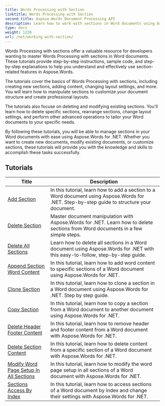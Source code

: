 ```yaml
---
title: Words Processing with Section
linktitle: Words Processing with Section
second_title: Aspose.Words Document Processing API
description: Learn how to work with sections in Word documents using Aspose.Words for .NET. Step-by-step tutorials with sample code for creating, editing, and formatting sections efficiently.
type: docs
weight: 1220
url: /net/working-with-section/
---
```

Words Processing with sections offer a valuable resource for developers wanting to master Words Processing with sections in Word documents. These tutorials provide step-by-step instructions, sample code, and step-by-step explanations to help you understand and effectively use section-related features in Aspose.Words.

The tutorials cover the basics of Words Processing with sections, including creating new sections, adding content, changing layout settings, and more. You will learn how to manipulate sections to customize your document structure and create professional layouts.

The tutorials also focuse on deleting and modifying existing sections. You'll learn how to delete specific sections, rearrange sections, change layout settings, and perform other advanced operations to tailor your Word documents to your specific needs.

By following these tutorials, you will be able to manage sections in your Word documents with ease using Aspose.Words for .NET. Whether you want to create new documents, modify existing documents, or customize sections, these tutorials will provide you with the knowledge and skills to accomplish these tasks successfully.

 ## Tutorials
| Title | Description |
| --- | --- |
| [Add Section](./add-section/) | In this tutorial, learn how to add a section to a Word document using Aspose.Words for .NET. Step-by-step guide to structure your document. |
| [Delete Section](./delete-section/) | Master document manipulation with Aspose.Words for .NET. Learn how to delete sections from Word documents in a few simple steps. |
| [Delete All Sections](./delete-all-sections/) | Learn how to delete all sections in a Word document using Aspose.Words for .NET with this easy-to-follow, step-by-step guide. |
| [Append Section Word Content](./append-section-content/) | In this tutorial, learn how to add word content to specific sections of a Word document using Aspose.Words for .NET.  |
| [Clone Section](./clone-section/) | In this tutorial, learn how to clone a section in a Word document using Aspose.Words for .NET. Step by step guide. |
| [Copy Section](./copy-section/) | In this tutorial, learn how to copy a section from a Word document to another document using Aspose.Words for .NET. |
| [Delete Header Footer Content](./delete-header-footer-content/) | In this tutorial, learn how to remove header and footer content from a Word document with Aspose.Words for .NET.  |
| [Delete Section Content](./delete-section-content/) | In this tutorial, learn how to delete content from a specific section of a Word document with Aspose.Words for .NET. |
| [Modify Word Page Setup In All Sections](./modify-page-setup-in-all-sections/) | In this tutorial, learn how to modify the word page setup in all sections of a Word document with Aspose.Words for .NET. |
| [Sections Access By Index](./sections-access-by-index/) | In this tutorial, learn how to access sections of a Word document by index and change their settings with Aspose.Words for .NET. |
